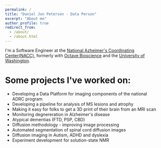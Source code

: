 ```yaml
---
permalink: /
title: "Daniel Jon Peterson - Data Person"
excerpt: "About me"
author_profile: true
redirect_from: 
  - /about/
  - /about.html
---
```


I'm a Software Engineer at the [National Azheimer's Coordinating Center(NACC)](naccdata.org), formerly with [Octave Bioscience](https://www.octavebio.com/) and the [University of Washington](http://ibic.washington.edu).

Some projects I've worked on:
======
* Developing a Data Platform for imaging components of the national ADRC program
* Developing a pipeline for analysis of MS lesions and atrophy
* Making it easy for folks to get a 3D print of their brain from an MRI scan
* Monitoring degnereration in Alzheimer's disease  
* Atypical dementias (FTD, PSP, CBD)
* Diffusion methodology - improving image processing   
* Automated segmentation of spinal cord diffusion images  
* Diffusion imaging in Autism, ADHD and dyslexia
* Experiment development for solution-state NMR  
